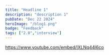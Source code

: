 ```yaml
---
title: "Headline 1"
description: "description 1"
pubDate: "Dec 22 2024"
heroImage: "/blog1.png"
badge: "Feedback"
tags: ["2.0","interview"]
---
```



https://www.youtube.com/embed/lXLNq44l6co
